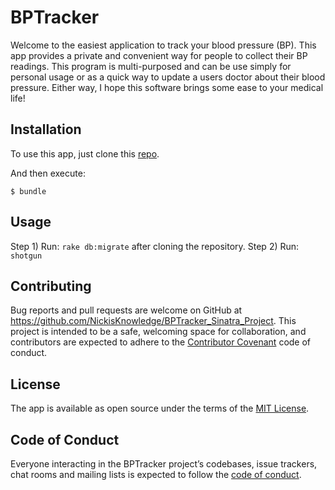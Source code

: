
# BPTracker

Welcome to the easiest application to track your blood pressure (BP). This app provides a private and convenient way for people to collect their BP readings. This program is multi-purposed and can be use simply for personal usage or as a quick way to update a users doctor about their blood pressure. Either way, I hope this software brings some ease to your medical life!

## Installation

To use this app, just clone this [repo](https://github.com/NickisKnowledge/BPTracker_Sinatra_Project).

And then execute:

    $ bundle

## Usage

Step 1) Run: `rake db:migrate` after cloning the repository.
Step 2) Run: `shotgun`

## Contributing

Bug reports and pull requests are welcome on GitHub at https://github.com/NickisKnowledge/BPTracker_Sinatra_Project. This project is intended to be a safe, welcoming space for collaboration, and contributors are expected to adhere to the [Contributor Covenant](http://contributor-covenant.org) code of conduct.

## License

The app is available as open source under the terms of the [MIT License](http://opensource.org/licenses/MIT).

## Code of Conduct

Everyone interacting in the BPTracker project’s codebases, issue trackers, chat rooms and mailing lists is expected to follow the [code of conduct](https://github.com/[USERNAME]/bptraker/blob/master/CODE_OF_CONDUCT.md).
